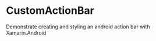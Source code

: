 CustomActionBar
===============

Demonstrate creating and styling an android action bar with Xamarin.Android
